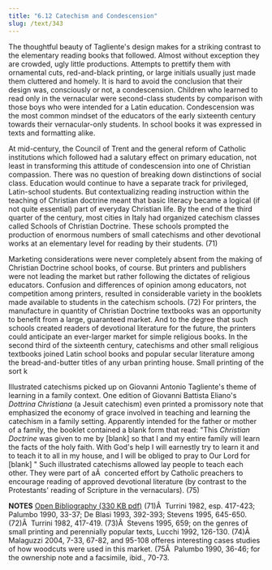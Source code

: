 ```yaml
---
title: "6.12 Catechism and Condescension"
slug: /text/343
---
```

The thoughtful beauty of Tagliente's design makes for a striking contrast to the elementary reading books that followed. Almost without exception they are crowded, ugly little productions. Attempts to prettify them with ornamental cuts, red-and-black printing, or large initials usually just made them cluttered and homely. It is hard to avoid the conclusion that their design was, consciously or not, a condescension. Children who learned to read only in the vernacular were second-class students by comparison with those boys who were intended for a Latin education. Condescension was the most common mindset of the educators of the early sixteenth century towards their vernacular-only students. In school books it was expressed in texts and formatting alike.

At mid-century, the Council of Trent and the general reform of Catholic institutions which followed had a salutary effect on primary education, not least in transforming this attitude of condescension into one of Christian compassion. There was no question of breaking down distinctions of social class. Education would continue to have a separate track for privileged, Latin-school students. But contextualizing reading instruction within the teaching of Christian doctrine meant that basic literacy became a logical (if not quite essential) part of everyday Christian life. By the end of the third quarter of the century, most cities in Italy had organized catechism classes called Schools of Christian Doctrine. These schools prompted the production of enormous numbers of small catechisms and other devotional works at an elementary level for reading by their students. (71)

Marketing considerations were never completely absent from the making of Christian Doctrine school books, of course. But printers and publishers were not leading the market but rather following the dictates of religious educators. Confusion and differences of opinion among educators, not competition among printers, resulted in considerable variety in the booklets made available to students in the catechism schools. (72) For printers, the manufacture in quantity of Christian Doctrine textbooks was an opportunity to benefit from a large, guaranteed market. And to the degree that such schools created readers of devotional literature for the future, the printers could anticipate an ever-larger market for simple religious books. In the second third of the sixteenth century, catechisms and other small religious textbooks joined Latin school books and popular secular literature among the bread-and-butter titles of any urban printing house. Small printing of the sort k

Illustrated catechisms picked up on Giovanni Antonio Tagliente's theme of learning in a family context. One edition of Giovanni Battista Eliano's <em>Dottrina Christiana</em> (a Jesuit catechism) even printed a promissory note that emphasized the economy of grace involved in teaching and learning the catechism in a family setting. Apparently intended for the father or mother of a family, the booklet contained a blank form that read: "This <em>Christian Doctrine</em> was given to me by [blank] so that I and my entire family will learn the facts of the holy faith. With God's help I will earnestly try to learn it and to teach it to all in my house, and I will be obliged to pray to Our Lord for [blank] " Such illustrated catechisms allowed lay people to teach each other. They were part of aÂ  concerted effort by Catholic preachers to encourage reading of approved devotional literature (by contrast to the Protestants' reading of Scripture in the vernaculars). (75)

<strong>NOTES</strong>
<a href="http://www.humanismforsale.org/bibliography.pdf" target="new">Open Bibliography (330 KB pdf)</a>
(71)Â  Turrini 1982, esp. 417-423; Palumbo 1990, 33-37; De Blasi 1993, 392-393; Stevens 1995, 645-650.
(72)Â  Turrini 1982, 417-419.
(73)Â  Stevens 1995, 659; on the genres of small printing and perennially popular texts, Lucchi 1992, 126-130.
(74)Â  Malaguzzi 2004, 7-33, 67-82, and 95-108 offeres interesting cases studies of how woodcuts were used in this market.
(75Â  Palumbo 1990, 36-46; for the ownership note and a facsimile, ibid., 70-73.
